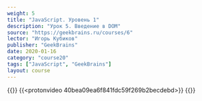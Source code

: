 ```yaml
---
weight: 5
title: "JavaScript. Уровень 1"
description: "Урок 5. Введение в DOM"
source: "https://geekbrains.ru/courses/6"
lector: "Игорь Кубиков"
publisher: "GeekBrains"
date: 2020-01-16
category: "course20"
tags: ["JavaScript", "GeekBrains"]
layout: course
---
```

{{<players>}}
    {{<protonvideo 40bea09ea6f841fdc59f269b2becdebd>}}
{{</players>}}
